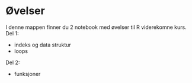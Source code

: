 # Øvelser
I denne mappen finner du 2 notebook med øvelser til R viderekomne kurs. 
Del 1:
- indeks og data struktur
- loops

Del 2:
- funksjoner